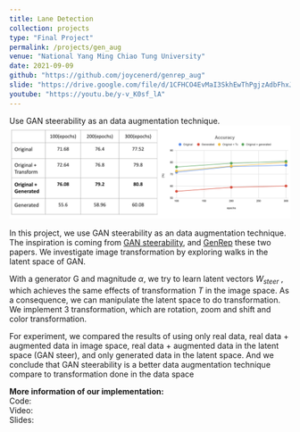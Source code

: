 ```yaml
---
title: Lane Detection
collection: projects
type: "Final Project"
permalink: /projects/gen_aug
venue: "National Yang Ming Chiao Tung University"
date: 2021-09-09
github: "https://github.com/joycenerd/genrep_aug"
slide: "https://drive.google.com/file/d/1CFHCO4EvMaI3SkhEwThPgjzAdbFhxJF-/view?usp=sharing"
youtube: "https://youtu.be/y-v_K0sf_lA"
---
```


Use GAN steerability as an data augmentation technique.
<img src="/images/genaug_results.png">

In this project, we use GAN steerability as an data augmentation technique. The inspiration is coming from [GAN steerability](https://arxiv.org/pdf/1907.07171.pdf), and [GenRep](https://arxiv.org/pdf/2106.05258.pdf) these two papers. We investigate image transformation by exploring walks in the latent space of GAN. 

With a generator G and magnitude $\alpha$, we try to learn latent vectors $W_{steer}$ , which achieves the same effects of transformation $T$ in the image space. As a consequence, we can manipulate the latent space to do transformation. We implement 3 transformation, which are rotation, zoom and shift and color transformation.

For experiment, we compared the results of using only real data, real data + augmented data in image space, real data + augmented data in the latent space (GAN steer), and only generated data in the latent space. And we conclude that GAN steerability is a better data augmentation technique compare to transformation done in the data space

**More information of our implementation:** \
Code: <a href="https://github.com/joycenerd/genrep_aug" target="_blank"><i class="fab fa-fw fa-github zoom" aria-hidden="true"></i></a> \
Video: <a href="https://youtu.be/y-v_K0sf_lA" target="_blank"><i class="fab fa-fw fa-youtube zoom" aria-hidden="true"></i></a> \
Slides: <a href="https://drive.google.com/file/d/1CFHCO4EvMaI3SkhEwThPgjzAdbFhxJF-/view?usp=sharing" target="_blank"><i class="fas fa-fw fa-file-powerpoint zoom" aria-hidden="true"></i></a>
